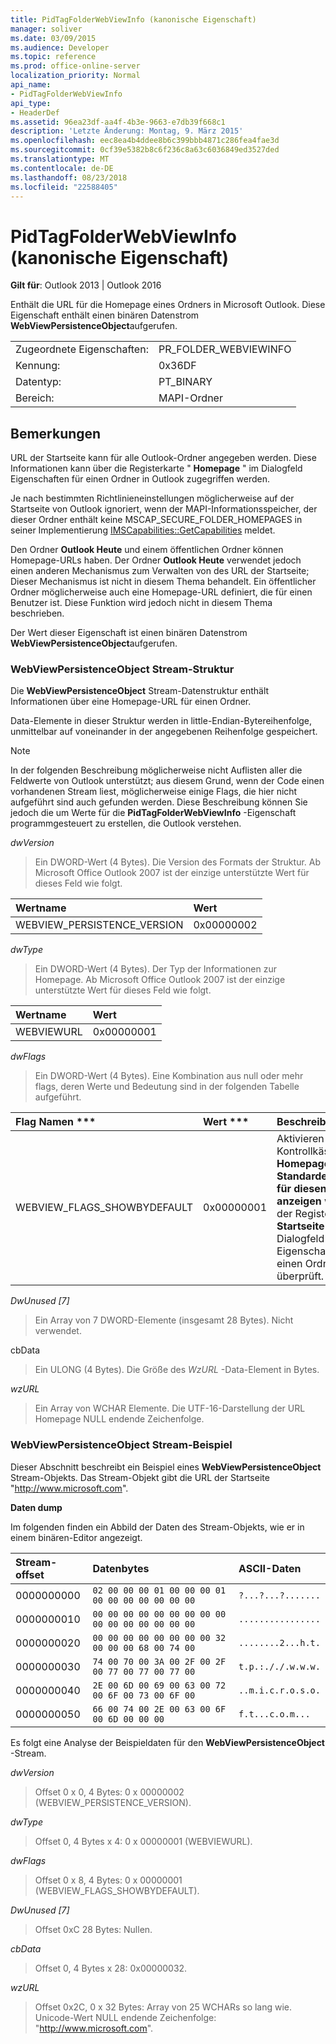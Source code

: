 ```yaml
---
title: PidTagFolderWebViewInfo (kanonische Eigenschaft)
manager: soliver
ms.date: 03/09/2015
ms.audience: Developer
ms.topic: reference
ms.prod: office-online-server
localization_priority: Normal
api_name:
- PidTagFolderWebViewInfo
api_type:
- HeaderDef
ms.assetid: 96ea23df-aa4f-4b3e-9663-e7db39f668c1
description: 'Letzte Änderung: Montag, 9. März 2015'
ms.openlocfilehash: eec8ea4b4ddee8b6c399bbb4871c286fea4fae3d
ms.sourcegitcommit: 0cf39e5382b8c6f236c8a63c6036849ed3527ded
ms.translationtype: MT
ms.contentlocale: de-DE
ms.lasthandoff: 08/23/2018
ms.locfileid: "22588405"
---
```

# <a name="pidtagfolderwebviewinfo-cannonical-property"></a>PidTagFolderWebViewInfo (kanonische Eigenschaft)

  
  
**Gilt für**: Outlook 2013 | Outlook 2016 
  
Enthält die URL für die Homepage eines Ordners in Microsoft Outlook. Diese Eigenschaft enthält einen binären Datenstrom **WebViewPersistenceObject**aufgerufen.
  
|||
|:-----|:-----|
|Zugeordnete Eigenschaften:  <br/> |PR_FOLDER_WEBVIEWINFO  <br/> |
|Kennung:  <br/> |0x36DF  <br/> |
|Datentyp:  <br/> |PT_BINARY  <br/> |
|Bereich:  <br/> |MAPI-Ordner  <br/> |
   
## <a name="remarks"></a>Bemerkungen

URL der Startseite kann für alle Outlook-Ordner angegeben werden. Diese Informationen kann über die Registerkarte " **Homepage** " im Dialogfeld Eigenschaften für einen Ordner in Outlook zugegriffen werden. 
  
Je nach bestimmten Richtlinieneinstellungen möglicherweise auf der Startseite von Outlook ignoriert, wenn der MAPI-Informationsspeicher, der dieser Ordner enthält keine MSCAP_SECURE_FOLDER_HOMEPAGES in seiner Implementierung [IMSCapabilities::GetCapabilities](pidtagfolderwebviewinfo-cannonical-property.md) meldet. 
  
Den Ordner **Outlook Heute** und einem öffentlichen Ordner können Homepage-URLs haben. Der Ordner **Outlook Heute** verwendet jedoch einen anderen Mechanismus zum Verwalten von des URL der Startseite; Dieser Mechanismus ist nicht in diesem Thema behandelt. Ein öffentlicher Ordner möglicherweise auch eine Homepage-URL definiert, die für einen Benutzer ist. Diese Funktion wird jedoch nicht in diesem Thema beschrieben. 
  
Der Wert dieser Eigenschaft ist einen binären Datenstrom **WebViewPersistenceObject**aufgerufen.
  
### <a name="webviewpersistenceobject-stream-structure"></a>WebViewPersistenceObject Stream-Struktur

Die **WebViewPersistenceObject** Stream-Datenstruktur enthält Informationen über eine Homepage-URL für einen Ordner. 
  
Data-Elemente in dieser Struktur werden in little-Endian-Bytereihenfolge, unmittelbar auf voneinander in der angegebenen Reihenfolge gespeichert. 
  
> [!NOTE]
> In der folgenden Beschreibung möglicherweise nicht Auflisten aller die Feldwerte von Outlook unterstützt; aus diesem Grund, wenn der Code einen vorhandenen Stream liest, möglicherweise einige Flags, die hier nicht aufgeführt sind auch gefunden werden. Diese Beschreibung können Sie jedoch die um Werte für die **PidTagFolderWebViewInfo** -Eigenschaft programmgesteuert zu erstellen, die Outlook verstehen. 
  
 _dwVersion_
  
> Ein DWORD-Wert (4 Bytes). Die Version des Formats der Struktur. Ab Microsoft Office Outlook 2007 ist der einzige unterstützte Wert für dieses Feld wie folgt.
    
|**Wertname**|**Wert**|
|:-----|:-----|
|WEBVIEW_PERSISTENCE_VERSION  <br/> |0x00000002  <br/> |
   
 _dwType_
  
> Ein DWORD-Wert (4 Bytes). Der Typ der Informationen zur Homepage. Ab Microsoft Office Outlook 2007 ist der einzige unterstützte Wert für dieses Feld wie folgt.
    
|**Wertname**|**Wert**|
|:-----|:-----|
|WEBVIEWURL  <br/> |0x00000001  <br/> |
   
 _dwFlags_
  
> Ein DWORD-Wert (4 Bytes). Eine Kombination aus null oder mehr flags, deren Werte und Bedeutung sind in der folgenden Tabelle aufgeführt.
    
|Flag Namen ***|Wert ***|****Beschreibung****|
|:-----|:-----|:-----|
|WEBVIEW_FLAGS_SHOWBYDEFAULT  <br/> |0x00000001  <br/> |Aktivieren Sie das Kontrollkästchen **Homepage in der Standardeinstellung für diesen Ordner anzeigen** wurde in der Registerkarte **Startseite** im Dialogfeld Eigenschaften für einen Ordner überprüft.  <br/> |
   
 _DwUnused [7]_
  
> Ein Array von 7 DWORD-Elemente (insgesamt 28 Bytes). Nicht verwendet.
    
cbData
  
> Ein ULONG (4 Bytes). Die Größe des _WzURL_ -Data-Element in Bytes. 
    
 _wzURL_
  
> Ein Array von WCHAR Elemente. Die UTF-16-Darstellung der URL Homepage NULL endende Zeichenfolge.
    
### <a name="webviewpersistenceobject-stream-sample"></a>WebViewPersistenceObject Stream-Beispiel

Dieser Abschnitt beschreibt ein Beispiel eines **WebViewPersistenceObject** Stream-Objekts. Das Stream-Objekt gibt die URL der Startseite "http://www.microsoft.com". 
  
 **Daten dump**
  
Im folgenden finden ein Abbild der Daten des Stream-Objekts, wie er in einem binären-Editor angezeigt.
  
|**Stream-offset**|**Datenbytes**|**ASCII-Daten**|
|:-----|:-----|:-----|
|0000000000  <br/> | `02 00 00 00 01 00 00 00 01 00 00 00 00 00 00 00` <br/> | `?...?...?.......` <br/> |
|0000000010  <br/> | `00 00 00 00 00 00 00 00 00 00 00 00 00 00 00 00` <br/> | `................` <br/> |
|0000000020  <br/> | `00 00 00 00 00 00 00 00 32 00 00 00 68 00 74 00` <br/> | `........2...h.t.` <br/> |
|0000000030  <br/> | `74 00 70 00 3A 00 2F 00 2F 00 77 00 77 00 77 00` <br/> | `t.p.:././.w.w.w.` <br/> |
|0000000040  <br/> | `2E 00 6D 00 69 00 63 00 72 00 6F 00 73 00 6F 00` <br/> | `..m.i.c.r.o.s.o.` <br/> |
|0000000050  <br/> | `66 00 74 00 2E 00 63 00 6F 00 6D 00 00 00` <br/> | `f.t...c.o.m...` <br/> |
   
Es folgt eine Analyse der Beispieldaten für den **WebViewPersistenceObject** -Stream. 
  
 _dwVersion_
  
> Offset 0 x 0, 4 Bytes: 0 x 00000002 (WEBVIEW_PERSISTENCE_VERSION).
    
 _dwType_
  
> Offset 0, 4 Bytes x 4: 0 x 00000001 (WEBVIEWURL).
    
 _dwFlags_
  
> Offset 0 x 8, 4 Bytes: 0 x 00000001 (WEBVIEW_FLAGS_SHOWBYDEFAULT).
    
 _DwUnused [7]_
  
> Offset 0xC 28 Bytes: Nullen.
    
 _cbData_
  
> Offset 0, 4 Bytes x 28: 0x00000032.
    
 _wzURL_
  
> Offset 0x2C, 0 x 32 Bytes: Array von 25 WCHARs so lang wie. Unicode-Wert NULL endende Zeichenfolge: "http://www.microsoft.com".
    

